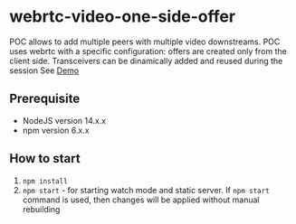 # webrtc-video-one-side-offer

POC allows to add multiple peers with multiple video downstreams. POC uses webrtc with a specific configuration: offers are created only from the client side.
Transceivers can be dinamically added and reused during the session
See [Demo](https://jovial-jepsen-471df5.netlify.app/)

## Prerequisite
 - NodeJS version 14.x.x
 - npm version 6.x.x
## How to start

1. `npm install`
2. `npm start` - for starting watch mode and static server. If `npm start` command is used, then changes will be applied without manual rebuilding

